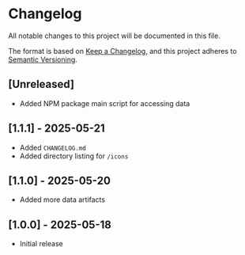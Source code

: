 # Changelog

All notable changes to this project will be documented in this file.

The format is based on [Keep a Changelog](https://keepachangelog.com/en/1.1.0/),
and this project adheres to [Semantic Versioning](https://semver.org/spec/v2.0.0.html).

## [Unreleased]

- Added NPM package main script for accessing data

## [1.1.1] - 2025-05-21

- Added `CHANGELOG.md`
- Added directory listing for `/icons`

## [1.1.0] - 2025-05-20

- Added more data artifacts

## [1.0.0] - 2025-05-18

- Initial release